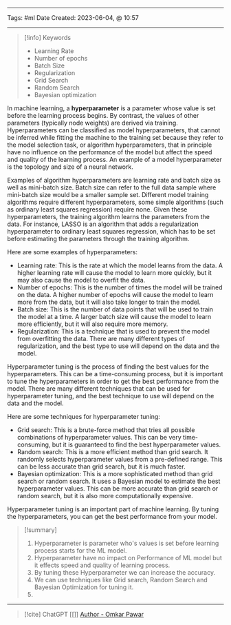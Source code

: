 ------------------------- 
Tags: #ml 
Date Created:  2023-06-04, @ 10:57

---
>[!info] Keywords
>* Learning Rate
>* Number of epochs
>* Batch Size
>* Regularization
>* Grid Search
>* Random Search
>* Bayesian optimization

In machine learning, a **hyperparameter** is a parameter whose value is set before the learning process begins. By contrast, the values of other parameters (typically node weights) are derived via training. Hyperparameters can be classified as model hyperparameters, that cannot be inferred while fitting the machine to the training set because they refer to the model selection task, or algorithm hyperparameters, that in principle have no influence on the performance of the model but affect the speed and quality of the learning process. An example of a model hyperparameter is the topology and size of a neural network.

Examples of algorithm hyperparameters are learning rate and batch size as well as mini-batch size. Batch size can refer to the full data sample where mini-batch size would be a smaller sample set. Different model training algorithms require different hyperparameters, some simple algorithms (such as ordinary least squares regression) require none. Given these hyperparameters, the training algorithm learns the parameters from the data. For instance, LASSO is an algorithm that adds a regularization hyperparameter to ordinary least squares regression, which has to be set before estimating the parameters through the training algorithm.

Here are some examples of hyperparameters:

- Learning rate: This is the rate at which the model learns from the data. A higher learning rate will cause the model to learn more quickly, but it may also cause the model to overfit the data.
- Number of epochs: This is the number of times the model will be trained on the data. A higher number of epochs will cause the model to learn more from the data, but it will also take longer to train the model.
- Batch size: This is the number of data points that will be used to train the model at a time. A larger batch size will cause the model to learn more efficiently, but it will also require more memory.
- Regularization: This is a technique that is used to prevent the model from overfitting the data. There are many different types of regularization, and the best type to use will depend on the data and the model.

Hyperparameter tuning is the process of finding the best values for the hyperparameters. This can be a time-consuming process, but it is important to tune the hyperparameters in order to get the best performance from the model. There are many different techniques that can be used for hyperparameter tuning, and the best technique to use will depend on the data and the model.

Here are some techniques for hyperparameter tuning:

- Grid search: This is a brute-force method that tries all possible combinations of hyperparameter values. This can be very time-consuming, but it is guaranteed to find the best hyperparameter values.
- Random search: This is a more efficient method than grid search. It randomly selects hyperparameter values from a pre-defined range. This can be less accurate than grid search, but it is much faster.
- Bayesian optimization: This is a more sophisticated method than grid search or random search. It uses a Bayesian model to estimate the best hyperparameter values. This can be more accurate than grid search or random search, but it is also more computationally expensive.

Hyperparameter tuning is an important part of machine learning. By tuning the hyperparameters, you can get the best performance from your model.


>[!summary] 
>1. Hyperparameter is parameter who's values is set before learning process starts for the ML model.
>2. Hyperparameter have no impact on Performance of ML model but it effects speed and quality of learning process. 
>3. By tuning these Hyperparameter we can increase the accuracy. 
>4. We can use techniques like Grid search, Random Search and Bayesian Optimization for tuning it. 
>5. 

----
>[!cite]
>ChatGPT
> [[]]
> [Author - Omkar Pawar](https://www.linkedin.com/in/omkarpawar1430/)
